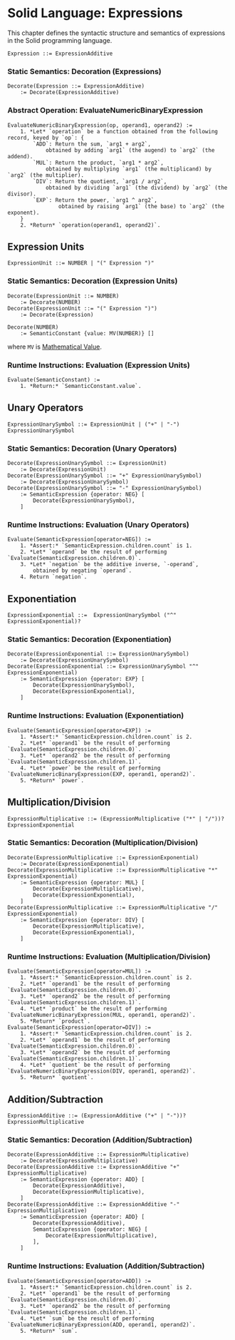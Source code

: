 # Solid Language: Expressions

This chapter defines the syntactic structure and semantics of expressions in the Solid programming language.

```w3c
Expression ::= ExpressionAdditive
```


### Static Semantics: Decoration (Expressions)
```w3c
Decorate(Expression ::= ExpressionAdditive)
	:= Decorate(ExpressionAdditive)
```


### Abstract Operation: EvaluateNumericBinaryExpression
```w3c
EvaluateNumericBinaryExpression(op, operand1, operand2) :=
	1. *Let* `operation` be a function obtained from the following record, keyed by `op`: {
		`ADD`: Return the sum, `arg1 + arg2`,
			obtained by adding `arg1` (the augend) to `arg2` (the addend).
		`MUL`: Return the product, `arg1 * arg2`,
			obtained by multiplying `arg1` (the multiplicand) by `arg2` (the multiplier).
		`DIV`: Return the quotient, `arg1 / arg2`,
			obtained by dividing `arg1` (the dividend) by `arg2` (the divisor).
		`EXP`: Return the power, `arg1 ^ arg2`,
				obtained by raising `arg1` (the base) to `arg2` (the exponent).
	}
	2. *Return* `operation(operand1, operand2)`.
```



## Expression Units
```w3c
ExpressionUnit ::= NUMBER | "(" Expression ")"
```


### Static Semantics: Decoration (Expression Units)
```w3c
Decorate(ExpressionUnit ::= NUMBER)
	:= Decorate(NUMBER)
Decorate(ExpressionUnit ::= "(" Expression ")")
	:= Decorate(Expression)

Decorate(NUMBER)
	:= SemanticConstant {value: MV(NUMBER)} []
```
where `MV` is [Mathematical Value](./lexical-structure.md#static-semantics-mathematical-value).


### Runtime Instructions: Evaluation (Expression Units)
```w3c
Evaluate(SemanticConstant) :=
	1. *Return:* `SemanticConstant.value`.
```



## Unary Operators
```w3c
ExpressionUnarySymbol ::= ExpressionUnit | ("+" | "-") ExpressionUnarySymbol
```


### Static Semantics: Decoration (Unary Operators)
```w3c
Decorate(ExpressionUnarySymbol ::= ExpressionUnit)
	:= Decorate(ExpressionUnit)
Decorate(ExpressionUnarySymbol ::= "+" ExpressionUnarySymbol)
	:= Decorate(ExpressionUnarySymbol)
Decorate(ExpressionUnarySymbol ::= "-" ExpressionUnarySymbol)
	:= SemanticExpression {operator: NEG} [
		Decorate(ExpressionUnarySymbol),
	]
```


### Runtime Instructions: Evaluation (Unary Operators)
```w3c
Evaluate(SemanticExpression[operator=NEG]) :=
	1. *Assert:* `SemanticExpression.children.count` is 1.
	2. *Let* `operand` be the result of performing `Evaluate(SemanticExpression.children.0)`.
	3. *Let* `negation` be the additive inverse, `-operand`,
		obtained by negating `operand`.
	4. Return `negation`.
```



## Exponentiation
```w3c
ExpressionExponential ::=  ExpressionUnarySymbol ("^" ExpressionExponential)?
```


### Static Semantics: Decoration (Exponentiation)
```w3c
Decorate(ExpressionExponential ::= ExpressionUnarySymbol)
	:= Decorate(ExpressionUnarySymbol)
Decorate(ExpressionExponential ::= ExpressionUnarySymbol "^" ExpressionExponential)
	:= SemanticExpression {operator: EXP} [
		Decorate(ExpressionUnarySymbol),
		Decorate(ExpressionExponential),
	]
```


### Runtime Instructions: Evaluation (Exponentiation)
```w3c
Evaluate(SemanticExpression[operator=EXP]) :=
	1. *Assert:* `SemanticExpression.children.count` is 2.
	2. *Let* `operand1` be the result of performing `Evaluate(SemanticExpression.children.0)`.
	3. *Let* `operand2` be the result of performing `Evaluate(SemanticExpression.children.1)`.
	4. *Let* `power` be the result of performing `EvaluateNumericBinaryExpression(EXP, operand1, operand2)`.
	5. *Return* `power`.
```



## Multiplication/Division
```w3c
ExpressionMultiplicative ::= (ExpressionMultiplicative ("*" | "/"))? ExpressionExponential
```


### Static Semantics: Decoration (Multiplication/Division)
```w3c
Decorate(ExpressionMultiplicative ::= ExpressionExponential)
	:= Decorate(ExpressionExponential)
Decorate(ExpressionMultiplicative ::= ExpressionMultiplicative "*" ExpressionExponential)
	:= SemanticExpression {operator: MUL} [
		Decorate(ExpressionMultiplicative),
		Decorate(ExpressionExponential),
	]
Decorate(ExpressionMultiplicative ::= ExpressionMultiplicative "/" ExpressionExponential)
	:= SemanticExpression {operator: DIV} [
		Decorate(ExpressionMultiplicative),
		Decorate(ExpressionExponential),
	]
```


### Runtime Instructions: Evaluation (Multiplication/Division)
```w3c
Evaluate(SemanticExpression[operator=MUL]) :=
	1. *Assert:* `SemanticExpression.children.count` is 2.
	2. *Let* `operand1` be the result of performing `Evaluate(SemanticExpression.children.0)`.
	3. *Let* `operand2` be the result of performing `Evaluate(SemanticExpression.children.1)`.
	4. *Let* `product` be the result of performing `EvaluateNumericBinaryExpression(MUL, operand1, operand2)`.
	5. *Return* `product`.
Evaluate(SemanticExpression[operator=DIV]) :=
	1. *Assert:* `SemanticExpression.children.count` is 2.
	2. *Let* `operand1` be the result of performing `Evaluate(SemanticExpression.children.0)`.
	3. *Let* `operand2` be the result of performing `Evaluate(SemanticExpression.children.1)`.
	4. *Let* `quotient` be the result of performing `EvaluateNumericBinaryExpression(DIV, operand1, operand2)`.
	5. *Return* `quotient`.
```



## Addition/Subtraction
```w3c
ExpressionAdditive ::= (ExpressionAdditive ("+" | "-"))? ExpressionMultiplicative
```


### Static Semantics: Decoration (Addition/Subtraction)
```w3c
Decorate(ExpressionAdditive ::= ExpressionMultiplicative)
	:= Decorate(ExpressionMultiplicative)
Decorate(ExpressionAdditive ::= ExpressionAdditive "+" ExpressionMultiplicative)
	:= SemanticExpression {operator: ADD} [
		Decorate(ExpressionAdditive),
		Decorate(ExpressionMultiplicative),
	]
Decorate(ExpressionAdditive ::= ExpressionAdditive "-" ExpressionMultiplicative)
	:= SemanticExpression {operator: ADD} [
		Decorate(ExpressionAdditive),
		SemanticExpression {operator: NEG} [
			Decorate(ExpressionMultiplicative),
		],
	]
```


### Runtime Instructions: Evaluation (Addition/Subtraction)
```w3c
Evaluate(SemanticExpression[operator=ADD]) :=
	1. *Assert:* `SemanticExpression.children.count` is 2.
	2. *Let* `operand1` be the result of performing `Evaluate(SemanticExpression.children.0)`.
	3. *Let* `operand2` be the result of performing `Evaluate(SemanticExpression.children.1)`.
	4. *Let* `sum` be the result of performing `EvaluateNumericBinaryExpression(ADD, operand1, operand2)`.
	5. *Return* `sum`.
```
